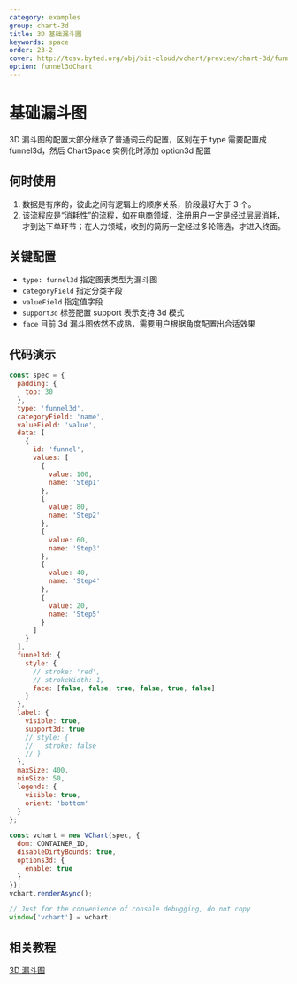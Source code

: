 ```yaml
---
category: examples
group: chart-3d
title: 3D 基础漏斗图
keywords: space
order: 23-2
cover: http://tosv.byted.org/obj/bit-cloud/vchart/preview/chart-3d/funnel3d.png
option: funnel3dChart
---
```


# 基础漏斗图

3D 漏斗图的配置大部分继承了普通词云的配置，区别在于 type 需要配置成 funnel3d，然后 ChartSpace 实例化时添加 option3d 配置

## 何时使用

1. 数据是有序的，彼此之间有逻辑上的顺序关系，阶段最好大于 3 个。
2. 该流程应是“消耗性”的流程，如在电商领域，注册用户一定是经过层层消耗，才到达下单环节；在人力领域，收到的简历一定经过多轮筛选，才进入终面。

## 关键配置

- `type: funnel3d` 指定图表类型为漏斗图
- `categoryField` 指定分类字段
- `valueField` 指定值字段
- `support3d` 标签配置 support 表示支持 3d 模式
- `face` 目前 3d 漏斗图依然不成熟，需要用户根据角度配置出合适效果

## 代码演示

```javascript livedemo
const spec = {
  padding: {
    top: 30
  },
  type: 'funnel3d',
  categoryField: 'name',
  valueField: 'value',
  data: [
    {
      id: 'funnel',
      values: [
        {
          value: 100,
          name: 'Step1'
        },
        {
          value: 80,
          name: 'Step2'
        },
        {
          value: 60,
          name: 'Step3'
        },
        {
          value: 40,
          name: 'Step4'
        },
        {
          value: 20,
          name: 'Step5'
        }
      ]
    }
  ],
  funnel3d: {
    style: {
      // stroke: 'red',
      // strokeWidth: 1,
      face: [false, false, true, false, true, false]
    }
  },
  label: {
    visible: true,
    support3d: true
    // style: {
    //   stroke: false
    // }
  },
  maxSize: 400,
  minSize: 50,
  legends: {
    visible: true,
    orient: 'bottom'
  }
};

const vchart = new VChart(spec, {
  dom: CONTAINER_ID,
  disableDirtyBounds: true,
  options3d: {
    enable: true
  }
});
vchart.renderAsync();

// Just for the convenience of console debugging, do not copy
window['vchart'] = vchart;
```

## 相关教程

[3D 漏斗图](link)
